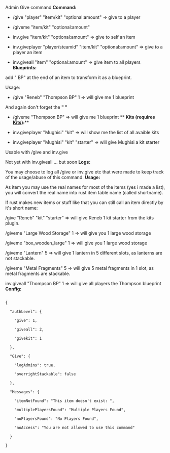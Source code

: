 Admin Give command
**Command:**

- /give "player" "item/kit" "optional:amount" => give to a player

- /giveme "item/kit" "optional:amount"

- inv.give "item/kit" "optional:amount" => give to self an item

- inv.giveplayer "player/steamid" "item/kit" "optional:amount" => give to a player an item

- inv.giveall "item" "optional:amount" => give item to all players
**Blueprints:**

add " BP" at the end of an item to transform it as a blueprint.

Usage:

- /give "Reneb" "Thompson BP" 1 => will give me 1 blueprint

And again don't forget the **" "**

- /giveme "Thompson BP" => will give me 1 blueprint
**
**Kits (requires [Kits](http://forum.rustoxide.com/resources/kits.668/)):****

- inv.giveplayer "Mughisi" "kit" => will show me the list of all avaible kits

- inv.giveplayer "Mughisi" "kit" "starter" => will give Mughisi a kit starter

Usable with /give and inv.give

Not yet with inv.giveall ... but soon
**Logs:**

You may choose to log all /give or inv.give etc that were made to keep track of the usage/abuse of this command.
**Usage:**

As item you may use the real names for most of the items (yes i made a list), you will convert the real name into rust item table name (called shortname).

If rust makes new items or stuff like that you can still call an item directly by it's short name:

/give "Reneb" "kit" "starter" => will give Reneb 1 kit starter from the kits plugin.

/giveme "Large Wood Storage" 1 => will give you 1 large wood storage

/giveme "box_wooden_large" 1 => will give you 1 large wood storage

/giveme "Lantern" 5 => will give 1 lantern in 5 different slots, as lanterns are not stackable.

/giveme "Metal Fragments" 5 => will give 5 metal fragments in 1 slot, as metal fragments are stackable.

inv.giveall "Thompson BP" 1 => will give all players the Thompson blueprint
**Config:**

````

{

  "authLevel": {

    "give": 1,

    "giveall": 2,

    "givekit": 1

  },

  "Give": {

    "logAdmins": true,

    "overrightStackable": false

  },

  "Messages": {

    "itemNotFound": "This item doesn't exist: ",

    "multiplePlayersFound": "Multiple Players Found",

    "noPlayersFound": "No Players Found",

    "noAccess": "You are not allowed to use this command"

  }

}

 
````